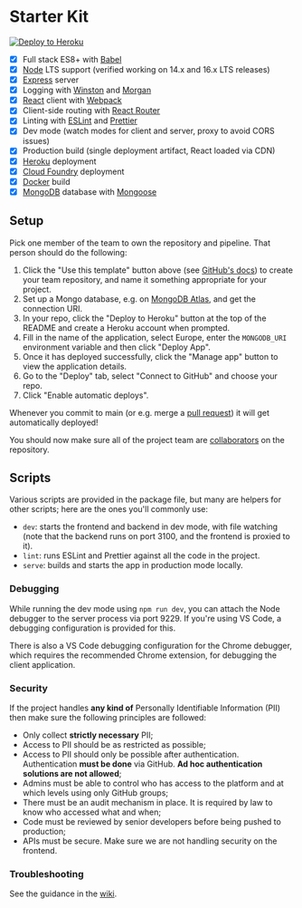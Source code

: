 # Starter Kit

[![Deploy to Heroku](https://www.herokucdn.com/deploy/button.svg)](https://heroku.com/deploy)

 - [x] Full stack ES8+ with [Babel]
 - [x] [Node] LTS support (verified working on 14.x and 16.x LTS releases)
 - [x] [Express] server
 - [x] Logging with [Winston] and [Morgan]
 - [x] [React] client with [Webpack]
 - [x] Client-side routing with [React Router]
 - [x] Linting with [ESLint] and [Prettier]
 - [x] Dev mode (watch modes for client and server, proxy to avoid CORS issues)
 - [x] Production build (single deployment artifact, React loaded via CDN)
 - [x] [Heroku] deployment
 - [x] [Cloud Foundry] deployment
 - [x] [Docker] build
 - [x] [MongoDB] database with [Mongoose]

## Setup

Pick one member of the team to own the repository and pipeline. That person should do the following:

 1. Click the "Use this template" button above (see [GitHub's docs][1]) to create your team repository, and name it something appropriate for your project.
 2. Set up a Mongo database, e.g. on [MongoDB Atlas], and get the connection URI.
 3. In your repo, click the "Deploy to Heroku" button at the top of the README and create a Heroku account when prompted.
 4. Fill in the name of the application, select Europe, enter the `MONGODB_URI` environment variable and then click "Deploy App".
 5. Once it has deployed successfully, click the "Manage app" button to view the application details.
 6. Go to the "Deploy" tab, select "Connect to GitHub" and choose your repo.
 7. Click "Enable automatic deploys".

Whenever you commit to main (or e.g. merge a [pull request]) it will get automatically deployed!

You should now make sure all of the project team are [collaborators] on the repository.

## Scripts

Various scripts are provided in the package file, but many are helpers for other scripts; here are the ones you'll
commonly use:

 - `dev`: starts the frontend and backend in dev mode, with file watching (note that the backend runs on port 3100, and
    the frontend is proxied to it).
 - `lint`: runs ESLint and Prettier against all the code in the project.
 - `serve`: builds and starts the app in production mode locally.

### Debugging

While running the dev mode using `npm run dev`, you can attach the Node debugger to the server process via port 9229.
If you're using VS Code, a debugging configuration is provided for this.

There is also a VS Code debugging configuration for the Chrome debugger, which requires the recommended Chrome
extension, for debugging the client application.

### Security

If the project handles **any kind of** Personally Identifiable Information (PII) then make sure the following
principles are followed:

 - Only collect **strictly necessary** PII;
 - Access to PII should be as restricted as possible;
 - Access to PII should only be possible after authentication. Authentication **must be done** via GitHub. **Ad hoc
authentication solutions are not allowed**;
 - Admins must be able to control who has access to the platform and at which levels using only GitHub groups;
 - There must be an audit mechanism in place. It is required by law to know who accessed what and when;
 - Code must be reviewed by senior developers before being pushed to production;
 - APIs must be secure. Make sure we are not handling security on the frontend.

### Troubleshooting

See the guidance in the [wiki].

  [1]: https://docs.github.com/en/free-pro-team@latest/github/creating-cloning-and-archiving-repositories/creating-a-repository-from-a-template#creating-a-repository-from-a-template
  [Babel]: https://babeljs.io/
  [Cloud Foundry]: https://www.cloudfoundry.org/
  [collaborators]: https://help.github.com/en/articles/inviting-collaborators-to-a-personal-repository
  [Docker]: https://www.docker.com
  [ESLint]: https://eslint.org/
  [Express]: https://expressjs.com/
  [Heroku]: https://www.heroku.com/
  [MongoDB]: https://www.mongodb.com
  [MongoDB Atlas]: https://www.mongodb.com/cloud/atlas
  [Mongoose]: https://mongoosejs.com/
  [Morgan]: https://github.com/expressjs/morgan
  [Node]: https://nodejs.org/en/
  [Prettier]: https://prettier.io/
  [pull request]: https://help.github.com/en/articles/about-pull-requests
  [React]: https://reactjs.org/
  [React Router]: https://reactrouter.com/web
  [Webpack]: https://webpack.js.org/
  [wiki]: https://github.com/textbook/starter-kit/wiki
  [Winston]: https://github.com/winstonjs/winston

